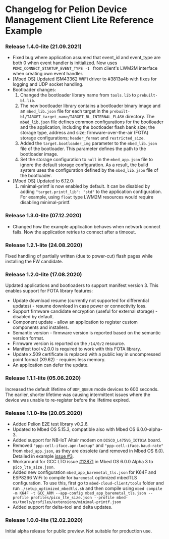 # Changelog for Pelion Device Management Client Lite Reference Example

### Release 1.4.0-lite (21.09.2021)

* Fixed bug where application assumed that event_id and event_type are both 0 when event handler is initialized. Now uses `PDMC_CONNECT_STARTUP_EVENT_TYPE -1 ` from client's LWM2M interface when creating own event handler. 
* [Mbed OS] Updated ISM43362 WiFi driver to #3813a4b with fixes for logging and UDP socket handling.
* Bootloader changes:
    1. Changed the bootloader library name from `tools.lib` to `prebuilt-bl.lib`.
    1. The new bootloader library contains a bootloader binary image and an `mbed_lib.json` file for each target in the `prebuilt-bl/TARGET_target_name/TARGET_BL_INTERNAL_FLASH` directory. The `mbed_lib.json` file defines common configurations for the bootloader and the application, including the bootloader flash bank size; the storage type, address and size; firmware-over-the-air (FOTA) storage configurations; `header_format` and `restricted_size`.
    1. Added the `target.bootloader_img` parameter to the `mbed_lib.json` file of the bootloader. This parameter defines the path to the bootloader image.
    1. Set the storage configuration to `null` in the `mbed_app.json` file to ignore the default storage configuration. As a result, the build system uses the configuration defined by the `mbed_lib.json` file of the bootloader.
* [Mbed OS] Updated to 6.12.0:
    1. minimal-printf is now enabled by default. It can be disabled by adding `"target.printf_lib": "std"` to the application configuration. For example, using `float` type LWM2M resources would require disabling minimal-printf.

### Release 1.3.0-lite (07.12.2020)

- Changed how the example application behaves when network connect fails. Now the application retries to connect after a timeout.

### Release 1.2.1-lite (24.08.2020)

Fixed handling of partially written (due to power-cut) flash pages while installing the FW candidate.

### Release 1.2.0-lite (17.08.2020)

Updated applications and bootloaders to support manifest version 3. This enables support for FOTA library features:
- Update download resume (currently not supported for differential updates) - resume download in case power or connectivity loss.
- Support firmware candidate encryption (useful for external storage) - disabled by default.
- Component update - allow an application to register custom components and installers.
- Semantic version - firmware version is reported based on the semantic version format.
- Firmware version is reported on the `/14/0/2` resource.
- Manifest tool v2.0.0 is required to work with this FOTA library.
- Update x.509 certificate is replaced with a public key in uncompressed point format (X9.62) - requires less memory.
- An application can defer the update.

### Release 1.1.1-lite (05.06.2020)

Increased the default lifetime of `UDP_QUEUE` mode devices to 600 seconds. The earlier, shorter lifetime was causing intermittent issues where the device was unable to re-register before the lifetime expired.

### Release 1.1.0-lite (20.05.2020)

* Added Pelion E2E test library v0.2.6.
* Updated to Mbed OS 5.15.3, compatible also with Mbed OS 6.0.0-alpha-3.
* Added support for NB-IoT Altair modem on `DISCO_L475VG_IOT01A` board.
* Removed `"ppp-cell-iface.apn-lookup"` and `"ppp-cell-iface.baud-rate"` from `mbed_app.json`, as they are obsolete (and removed in Mbed OS 6.0). Detailed in example [issue #3](https://github.com/ARMmbed/pelion-client-lite-example/issues/3).
* Workaround for GCC LTO issue [#12871](https://github.com/ARMmbed/mbed-os/issues/12781) in Mbed OS 6.0.0 Alpha 3 to `pico_lte_size.json`.
* Added new configuration `mbed_app_baremetal_tls.json` for K64F and ESP8266 WiFi to compile for `baremetal` optimized mbedTLS configuration. To use this, first go to `mbed-cloud-client/tools` folder and run `./setup_optimized_mbedtls.sh` and then compile using `mbed compile -m K64F -t GCC_ARM --app-config mbed_app_baremetal_tls.json --profile profiles/pico_lte_size.json --profile mbed-os/tools/profiles/extensions/minimal-printf.json`
* Added support for delta-tool and delta updates.

### Release 1.0.0-lite (12.02.2020)

Initial alpha release for public preview. Not suitable for production use.
